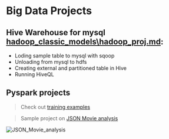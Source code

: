 # Big Data Projects

## Hive Warehouse for mysql [hadoop_classic_models\hadoop_proj.md](hadoop_classic_models/hadoop_proj.md):

* Loding sample table to mysql with sqoop
* Unloading from mysql to hdfs
* Creating external and partitioned table in Hive
* Running HiveQL

## Pyspark projects

> Check out [training examples](spark_training)

> Sample project on [JSON Movie analysis](movie_analysis.ipynb)

![JSON_Movie_analysis](assets/movie_analysis.gif)





